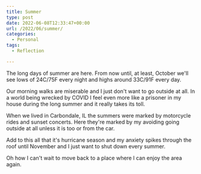 ```yaml
---
title: Summer
type: post
date: 2022-06-08T12:33:47+00:00
url: /2022/06/summer/
categories:
  - Personal
tags:
  - Reflection

---
```

The long days of summer are here. From now until, at least, October we'll see lows of 24C/75F every night and highs around 33C/91F every day.

Our morning walks are miserable and I just don't want to go outside at all. In a world being wrecked by COVID I feel even more like a prisoner in my house during the long summer and it really takes its toll.

When we lived in Carbondale, IL the summers were marked by motorcycle rides and sunset concerts. Here they're marked by my avoiding going outside at all unless it is too or from the car.

Add to this all that it's hurricane season and my anxiety spikes through the roof until November and I just want to shut down every summer.

Oh how I can't wait to move back to a place where I can enjoy the area again.